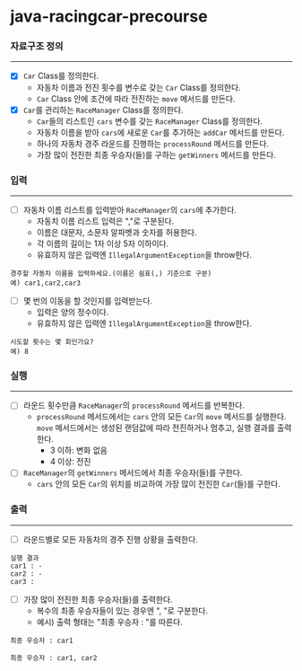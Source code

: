 # java-racingcar-precourse

### 자료구조 정의

---

- [x] `Car` Class를 정의한다.
  - 자동차 이름과 전진 횟수를 변수로 갖는 `Car` Class를 정의한다.
  - `Car` Class 안에 조건에 따라 전진하는 `move` 메서드를 만든다.
- [x] `Car`를 관리하는 `RaceManager` Class를 정의한다.
  - `Car`들의 리스트인 `cars` 변수를 갖는 `RaceManager` Class를 정의한다.
  - 자동차 이름을 받아 `cars`에 새로운 `Car`를 추가하는 `addCar` 메서드를 만든다.
  - 하나의 자동차 경주 라운드를 진행하는 `processRound` 메서드를 만든다.
  - 가장 많이 전진한 최종 우승자(들)를 구하는 `getWinners` 메서드를 만든다.

### 입력

---

- [ ] 자동차 이름 리스트를 입력받아 `RaceManager`의 `cars`에 추가한다.
  - 자동치 이름 리스트 입력은 ","로 구분된다. 
  - 이름은 대문자, 소문자 알파벳과 숫자를 허용한다.
  - 각 이름의 길이는 1자 이상 5자 이하이다. 
  - 유효하지 않은 입력엔 `IllegalArgumentException`을 throw한다.
```
경주할 자동차 이름을 입력하세요.(이름은 쉼표(,) 기준으로 구분)
예) car1,car2,car3
```

- [ ] 몇 번의 이동을 할 것인지를 입력받는다.
    - 입력은 양의 정수이다. 
    - 유효하지 않은 입력엔 `IllegalArgumentException`을 throw한다.
```
시도할 횟수는 몇 회인가요?
예) 8
```

### 실행

---

- [ ] 라운드 횟수만큼 `RaceManager`의 `processRound` 메서드를 반복한다.
    - `processRound` 메서드에서는 `cars` 안의 모든 `Car`의 `move` 메서드를 실행한다. `move` 메서드에서는 생성된 랜덤값에 따라 전진하거나 멈추고, 실행 결과를 출력한다.
        - 3 이하: 변화 없음
        - 4 이상: 전진
- [ ] `RaceManager`의 `getWinners` 메서드에서 최종 우승자(들)를 구한다.
  - `cars` 안의 모든 `Car`의 위치를 비교하여 가장 많이 전진한 `Car`(들)를 구한다.

### 출력

---

- [ ] 라운드별로 모든 자동차의 경주 진행 상황을 출력한다.
```
실행 결과
car1 : -
car2 : -
car3 :
```

- [ ] 가장 많이 전진한 최종 우승자(들)를 출력한다.
    - 복수의 최종 우승자들이 있는 경우엔 ", "로 구분한다.
    - 예시) 출력 형태는 "최종 우승자 : "를 따른다.
```
최종 우승자 : car1
```
```
최종 우승자 : car1, car2
```